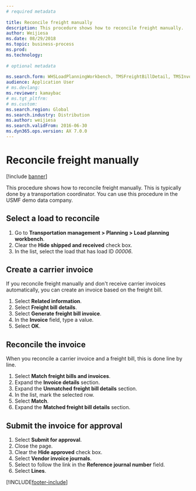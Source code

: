 ```yaml
--- 
# required metadata 
 
title: Reconcile freight manually
description: This procedure shows how to reconcile freight manually. 
author: Weijiesa
ms.date: 08/29/2018
ms.topic: business-process 
ms.prod:  
ms.technology:  
 
# optional metadata 
 
ms.search.form: WHSLoadPlanningWorkbench, TMSFreightBillDetail, TMSInvoiceTable, TMSFreightBillInvoiceReconcile, TMSInvoiceJournal, LedgerJournalTable, LedgerJournalTransDaily, TMSFBDetailReconcile
audience: Application User 
# ms.devlang:  
ms.reviewer: kamaybac
# ms.tgt_pltfrm:  
# ms.custom:  
ms.search.region: Global
ms.search.industry: Distribution
ms.author: weijiesa
ms.search.validFrom: 2016-06-30 
ms.dyn365.ops.version: AX 7.0.0 
---
```

# Reconcile freight manually

[!include [banner](../../includes/banner.md)]

This procedure shows how to reconcile freight manually. This is typically done by a transportation coordinator. You can use this procedure in the USMF demo data company.

## Select a load to reconcile

1. Go to **Transportation management > Planning > Load planning workbench**.
2. Clear the **Hide shipped and received** check box.
3. In the list, select the load that has load ID *00006*.

## Create a carrier invoice

If you reconcile freight manually and don't receive carrier invoices automatically, you can create an invoice based on the freight bill.

1. Select **Related information**.
2. Select **Freight bill details**.
3. Select **Generate freight bill invoice**.
4. In the **Invoice** field, type a value.
5. Select **OK**.

## Reconcile the invoice

When you reconcile a carrier invoice and a freight bill, this is done line by line.

1. Select **Match freight bills and invoices**.
2. Expand the **Invoice details** section.
3. Expand the **Unmatched freight bill details** section.
4. In the list, mark the selected row.
5. Select **Match**.
6. Expand the **Matched freight bill details** section.

## Submit the invoice for approval

1. Select **Submit for approval**.
2. Close the page.
3. Clear the **Hide approved** check box.
4. Select **Vendor invoice journals**.
5. Select to follow the link in the **Reference journal number** field.
6. Select **Lines**.

[!INCLUDE[footer-include](../../../includes/footer-banner.md)]

